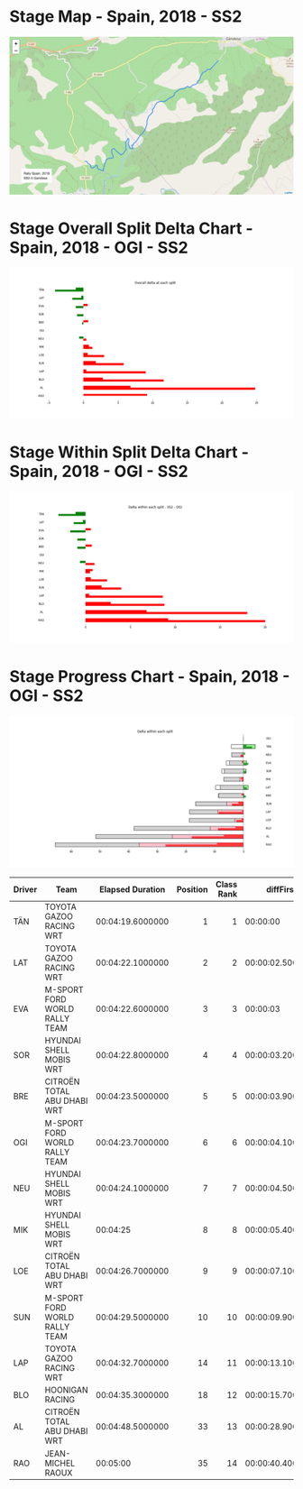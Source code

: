 # Stage Map - Spain, 2018 - SS2

![](maps/SS2-5.png)
# Stage Overall Split Delta Chart - Spain, 2018 - OGI - SS2

![](images/stage_report_split_delta_2_OGI.png)
# Stage Within Split Delta Chart - Spain, 2018 - OGI - SS2

![](images/stage_report_individual_split_delta_2_OGI.png)
# Stage Progress Chart - Spain, 2018 - OGI - SS2

![](images/stage_report_2_OGI.png)


|Driver|            Team             |Elapsed Duration|Position|Class Rank|   diffFirst    |    diffPrev    |
|------|-----------------------------|----------------|-------:|---------:|----------------|----------------|
|TÄN   |TOYOTA GAZOO RACING WRT      |00:04:19.6000000|       1|         1|00:00:00        |00:00:00        |
|LAT   |TOYOTA GAZOO RACING WRT      |00:04:22.1000000|       2|         2|00:00:02.5000000|00:00:02.5000000|
|EVA   |M-SPORT FORD WORLD RALLY TEAM|00:04:22.6000000|       3|         3|00:00:03        |00:00:00.5000000|
|SOR   |HYUNDAI SHELL MOBIS WRT      |00:04:22.8000000|       4|         4|00:00:03.2000000|00:00:00.2000000|
|BRE   |CITROËN TOTAL ABU DHABI  WRT |00:04:23.5000000|       5|         5|00:00:03.9000000|00:00:00.7000000|
|OGI   |M-SPORT FORD WORLD RALLY TEAM|00:04:23.7000000|       6|         6|00:00:04.1000000|00:00:00.2000000|
|NEU   |HYUNDAI SHELL MOBIS WRT      |00:04:24.1000000|       7|         7|00:00:04.5000000|00:00:00.4000000|
|MIK   |HYUNDAI SHELL MOBIS WRT      |00:04:25        |       8|         8|00:00:05.4000000|00:00:00.9000000|
|LOE   |CITROËN  TOTAL ABU DHABI WRT |00:04:26.7000000|       9|         9|00:00:07.1000000|00:00:01.7000000|
|SUN   |M-SPORT FORD WORLD RALLY TEAM|00:04:29.5000000|      10|        10|00:00:09.9000000|00:00:02.8000000|
|LAP   |TOYOTA GAZOO RACING WRT      |00:04:32.7000000|      14|        11|00:00:13.1000000|00:00:01        |
|BLO   |HOONIGAN RACING              |00:04:35.3000000|      18|        12|00:00:15.7000000|00:00:00.2000000|
|AL    |CITROËN TOTAL ABU DHABI  WRT |00:04:48.5000000|      33|        13|00:00:28.9000000|00:00:00.1000000|
|RAO   |JEAN-MICHEL RAOUX            |00:05:00        |      35|        14|00:00:40.4000000|00:00:09.5000000|

